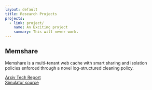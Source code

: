 ```yaml
---
layout: default
title: Research Projects
projects:
  - link: project/
    name: An Exciting project
    summary: This will never work.
---
```


## Memshare

Memshare is a multi-tenant web cache with smart sharing and isolation policies
enforced through a novel log-structured cleaning policy.

[Arxiv Tech Report](https://arxiv.org/abs/1610.08129)  
[Simulator source](https://github.com/utah-scs/lsm-sim/)

